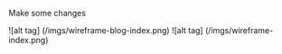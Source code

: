 Make some changes



![alt tag] (/imgs/wireframe-blog-index.png)
![alt tag] (/imgs/wireframe-index.png)

